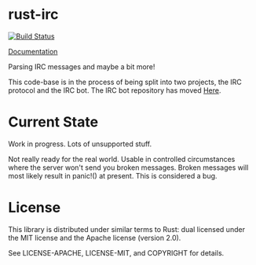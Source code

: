 rust-irc
========
[![Build Status](https://travis-ci.org/infinityb/rust-irc.svg?branch=master)](https://travis-ci.org/infinityb/rust-irc)

[Documentation](http://www.rust-ci.org/infinityb/rust-irc)

Parsing IRC messages and maybe a bit more!

This code-base is in the process of being split into two projects, the
IRC protocol and the IRC bot.  The IRC bot repository has moved [Here](https://github.com/infinityb/rust-irc-bot).

Current State
=============
Work in progress. Lots of unsupported stuff.

Not really ready for the real world.  Usable in controlled circumstances where
the server won't send you broken messages.  Broken messages will most likely
result in panic!() at present.  This is considered a bug.

License
=======
This library is distributed under similar terms to Rust: dual licensed under
the MIT license and the Apache license (version 2.0).

See LICENSE-APACHE, LICENSE-MIT, and COPYRIGHT for details.
